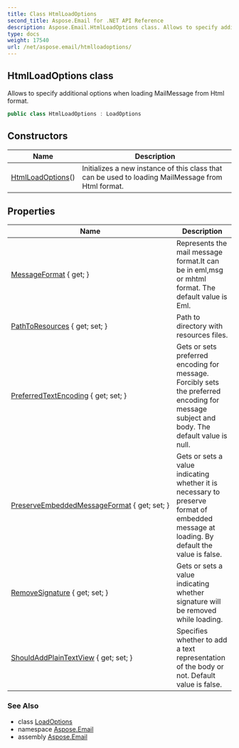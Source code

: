 ```yaml
---
title: Class HtmlLoadOptions
second_title: Aspose.Email for .NET API Reference
description: Aspose.Email.HtmlLoadOptions class. Allows to specify additional options when loading MailMessage from Html format
type: docs
weight: 17540
url: /net/aspose.email/htmlloadoptions/
---
```

## HtmlLoadOptions class

Allows to specify additional options when loading MailMessage from Html format.

```csharp
public class HtmlLoadOptions : LoadOptions
```

## Constructors

| Name | Description |
| --- | --- |
| [HtmlLoadOptions](htmlloadoptions/)() | Initializes a new instance of this class that can be used to loading MailMessage from Html format. |

## Properties

| Name | Description |
| --- | --- |
| [MessageFormat](../../aspose.email/loadoptions/messageformat/) { get; } | Represents the mail message format.It can be in eml,msg or mhtml format. The default value is Eml. |
| [PathToResources](../../aspose.email/htmlloadoptions/pathtoresources/) { get; set; } | Path to directory with resources files. |
| [PreferredTextEncoding](../../aspose.email/loadoptions/preferredtextencoding/) { get; set; } | Gets or sets preferred encoding for message. Forcibly sets the preferred encoding for message subject and body. The default value is null. |
| [PreserveEmbeddedMessageFormat](../../aspose.email/loadoptions/preserveembeddedmessageformat/) { get; set; } | Gets or sets a value indicating whether it is necessary to preserve format of embedded message at loading. By default the value is false. |
| [RemoveSignature](../../aspose.email/loadoptions/removesignature/) { get; set; } | Gets or sets a value indicating whether signature will be removed while loading. |
| [ShouldAddPlainTextView](../../aspose.email/htmlloadoptions/shouldaddplaintextview/) { get; set; } | Specifies whether to add a text representation of the body or not. Default value is false. |

### See Also

* class [LoadOptions](../loadoptions/)
* namespace [Aspose.Email](../../aspose.email/)
* assembly [Aspose.Email](../../)


